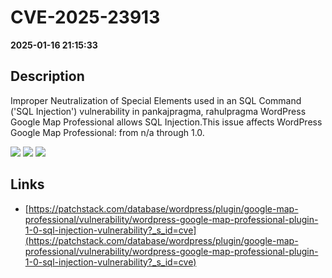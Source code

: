 # CVE-2025-23913

**2025-01-16 21:15:33**

## Description
Improper Neutralization of Special Elements used in an SQL Command ('SQL Injection') vulnerability in pankajpragma, rahulpragma WordPress Google Map Professional allows SQL Injection.This issue affects WordPress Google Map Professional: from n/a through 1.0.

![](https://img.shields.io/static/v1?label=Score&message=8.5&color=red)
![](https://img.shields.io/static/v1?label=Severity&message=HIGH&color=red)
![](https://img.shields.io/static/v1?label=CWE&message=SQL&color=green)

## Links
- [https://patchstack.com/database/wordpress/plugin/google-map-professional/vulnerability/wordpress-google-map-professional-plugin-1-0-sql-injection-vulnerability?_s_id=cve](https://patchstack.com/database/wordpress/plugin/google-map-professional/vulnerability/wordpress-google-map-professional-plugin-1-0-sql-injection-vulnerability?_s_id=cve)

